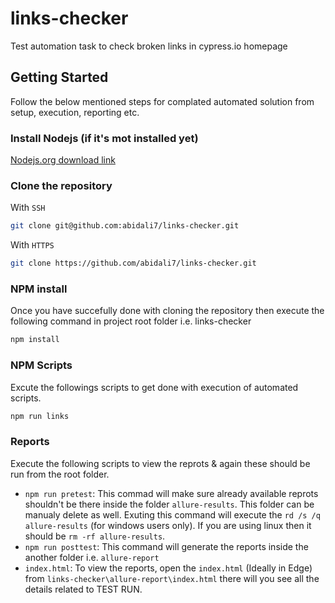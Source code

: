 # links-checker

Test automation task to check broken links in cypress.io homepage

## Getting Started

Follow the below mentioned steps for complated automated solution from setup, execution, reporting etc.

### Install Nodejs (if it's mot installed yet)

[Nodejs.org download link](https://nodejs.org/en/download/)

### Clone the repository

With `SSH`

```bash
git clone git@github.com:abidali7/links-checker.git
```

With `HTTPS`

```bash
git clone https://github.com/abidali7/links-checker.git
```

### NPM install

Once you have succefully done with cloning the repository then execute the following command in project root folder i.e. links-checker

```bash
npm install
```

### NPM Scripts

Excute the followings scripts to get done with execution of automated scripts.

```bash
npm run links
```

### Reports

Execute the following scripts to view the reprots & again these should be run from the root folder.

- `npm run pretest`: This commad will make sure already available reprots shouldn't be there inside the folder `allure-results`. This folder can be manualy delete as well. Exuting this command will execute the `rd /s /q allure-results` (for windows users only). If you are using linux then it should be `rm -rf allure-results`.
- `npm run posttest`: This command will generate the reports inside the another folder i.e. `allure-report`
- `index.html`: To view the reports, open the `index.html` (Ideally in Edge) from `links-checker\allure-report\index.html` there will you see all the details related to TEST RUN.
